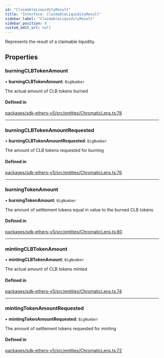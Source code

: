 ```yaml
---
id: "ClaimableLiquidityResult"
title: "Interface: ClaimableLiquidityResult"
sidebar_label: "ClaimableLiquidityResult"
sidebar_position: 0
custom_edit_url: null
---
```


Represents the result of a claimable liquidity.

## Properties

### burningCLBTokenAmount

• **burningCLBTokenAmount**: `BigNumber`

The actual amount of CLB tokens burned

#### Defined in

[packages/sdk-ethers-v5/src/entities/ChromaticLens.ts:78](https://github.com/chromatic-protocol/sdk/blob/ebf2a16/packages/sdk-ethers-v5/src/entities/ChromaticLens.ts#L78)

___

### burningCLBTokenAmountRequested

• **burningCLBTokenAmountRequested**: `BigNumber`

The amount of CLB tokens requested for burning

#### Defined in

[packages/sdk-ethers-v5/src/entities/ChromaticLens.ts:76](https://github.com/chromatic-protocol/sdk/blob/ebf2a16/packages/sdk-ethers-v5/src/entities/ChromaticLens.ts#L76)

___

### burningTokenAmount

• **burningTokenAmount**: `BigNumber`

The amount of settlement tokens equal in value to the burned CLB tokens

#### Defined in

[packages/sdk-ethers-v5/src/entities/ChromaticLens.ts:80](https://github.com/chromatic-protocol/sdk/blob/ebf2a16/packages/sdk-ethers-v5/src/entities/ChromaticLens.ts#L80)

___

### mintingCLBTokenAmount

• **mintingCLBTokenAmount**: `BigNumber`

The actual amount of CLB tokens minted

#### Defined in

[packages/sdk-ethers-v5/src/entities/ChromaticLens.ts:74](https://github.com/chromatic-protocol/sdk/blob/ebf2a16/packages/sdk-ethers-v5/src/entities/ChromaticLens.ts#L74)

___

### mintingTokenAmountRequested

• **mintingTokenAmountRequested**: `BigNumber`

The amount of settlement tokens requested for minting

#### Defined in

[packages/sdk-ethers-v5/src/entities/ChromaticLens.ts:72](https://github.com/chromatic-protocol/sdk/blob/ebf2a16/packages/sdk-ethers-v5/src/entities/ChromaticLens.ts#L72)
